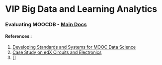 # VIP Big Data and Learning Analytics

### Evaluating MOOCDB - [Main Docs](http://moocdbdocs.readthedocs.org/en/latest/)
#### References : 
1. [Developing Standards and Systems for MOOC Data Science](http://arxiv.org/pdf/1406.2015.pdf)
2. [Case Study on edX Circuits and Electronics](http://groups.csail.mit.edu/EVO-DesignOpt/groupWebSite/uploads/Site/MoocshopCamera.pdf)
3. []

